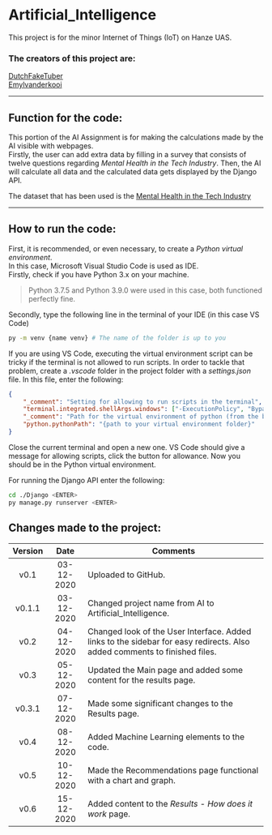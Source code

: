 # Artificial_Intelligence
This project is for the minor Internet of Things (IoT) on Hanze UAS.
### The creators of this project are:
[DutchFakeTuber](https://github.com/DutchFakeTuber)\
[Emylvanderkooi](https://github.com/Emylvanderkooi)

---
## Function for the code:
This portion of the AI Assignment is for making the calculations made by the AI visible with webpages. \
Firstly, the user can add extra data by filling in a survey that consists of twelve questions regarding _Mental Health in the Tech Industry_.
Then, the AI will calculate all data and the calculated data gets displayed by the Django API.

The dataset that has been used is the [Mental Health in the Tech Industry](https://www.kaggle.com/anth7310/mental-health-in-the-tech-industry)

---
## How to run the code:
First, it is recommended, or even necessary, to create a _Python virtual environment_. \
In this case, Microsoft Visual Studio Code is used as IDE. \
Firstly, check if you have Python 3.x on your machine.
> Python 3.7.5 and Python 3.9.0 were used in this case, both functioned perfectly fine.

Secondly, type the following line in the terminal of your IDE (in this case VS Code)
```bash
py -m venv {name venv} # The name of the folder is up to you
```
If you are using VS Code, executing the virtual environment script can be tricky if the terminal is not allowed to run scripts. In order to tackle that problem, create a _.vscode_ folder in the project folder with a _settings.json_ file. In this file, enter the following:
```json
{
    "_comment": "Setting for allowing to run scripts in the terminal",
    "terminal.integrated.shellArgs.windows": ["-ExecutionPolicy", "Bypass"],
    "_comment": "Path for the virtual environment of python (from the base folder's perspective). Use '\\'",
    "python.pythonPath": "{path to your virtual environment folder}"
}
```
Close the current terminal and open a new one. VS Code should give a message for allowing scripts, click the button for allowance. Now you should be in the Python virtual environment.

For running the Django API enter the following:
```bash
cd ./Django <ENTER>
py manage.py runserver <ENTER>
```
## Changes made to the project:
| Version | Date       | Comments                                                                                                                  |
| :-----: | :--------: | ------------------------------------------------------------------------------------------------------------------------- |
| v0.1    | 03-12-2020 | Uploaded to GitHub.                                                                                                       |
| v0.1.1  | 03-12-2020 | Changed project name from AI to Artificial_Intelligence.                                                                  |
| v0.2    | 04-12-2020 | Changed look of the User Interface. Added links to the sidebar for easy redirects. Also added comments to finished files. |
| v0.3    | 05-12-2020 | Updated the Main page and added some content for the results page.                                                        |
| v0.3.1  | 07-12-2020 | Made some significant changes to the Results page.                                                                        |
| v0.4    | 08-12-2020 | Added Machine Learning elements to the code.                                                                              |
| v0.5    | 10-12-2020 | Made the Recommendations page functional with a chart and graph.                                                          |
| v0.6    | 15-12-2020 | Added content to the _Results - How does it work_ page.                                                                   |
